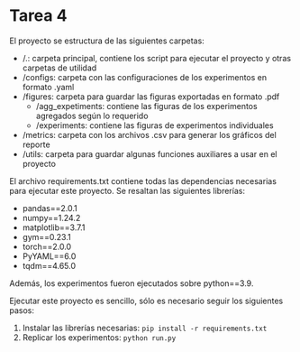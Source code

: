 # Tarea 4

El proyecto se estructura de las siguientes carpetas:

- /.: carpeta principal, contiene los script para ejecutar el proyecto y otras carpetas de utilidad
- /configs: carpeta con las configuraciones de los experimentos en formato .yaml
- /figures: carpeta para guardar las figuras exportadas en formato .pdf
    - /agg_expetiments: contiene las figuras de los experimentos agregados según lo requerido
    - /experiments: contiene las figuras de experimentos individuales
- /metrics: carpeta con los archivos .csv para generar los gráficos del reporte
- /utils: carpeta para guardar algunas funciones auxiliares a usar en el proyecto

El archivo requirements.txt contiene todas las dependencias necesarias para ejecutar este proyecto. Se resaltan las siguientes librerías:

- pandas==2.0.1
- numpy==1.24.2
- matplotlib==3.7.1
- gym==0.23.1
- torch==2.0.0
- PyYAML==6.0 
- tqdm==4.65.0

Además, los experimentos fueron ejecutados sobre python==3.9.

Ejecutar este proyecto es sencillo, sólo es necesario seguir los siguientes pasos:

1. Instalar las librerías necesarias: `pip install -r requirements.txt`
2. Replicar los experimentos: `python run.py`